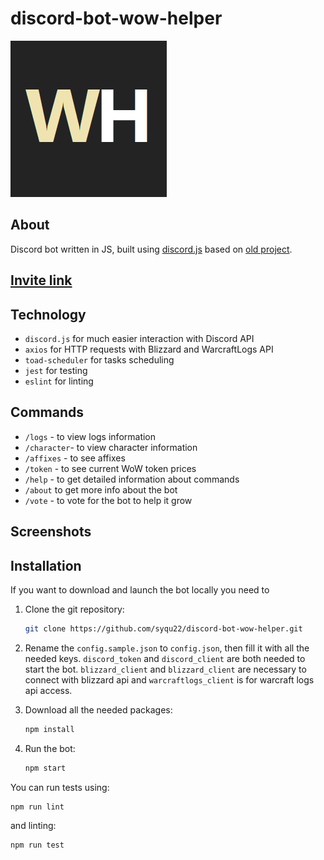 # discord-bot-wow-helper

![Avatar](/img/avatar.png)

## About

Discord bot written in JS, built using [discord.js](https://discord.js.org/) based on [old project](https://github.com/syqu22/discord-bot-wow-helper-old).

## [Invite link](https://discord.com/api/oauth2/authorize?client_id=842687783523844149&permissions=0&scope=bot%20applications.commands)

## Technology

- `discord.js` for much easier interaction with Discord API
- `axios` for HTTP requests with Blizzard and WarcraftLogs API
- `toad-scheduler` for tasks scheduling
- `jest` for testing
- `eslint` for linting

## Commands

- `/logs` - to view logs information
- `/character`- to view character information
- `/affixes` - to see affixes
- `/token` - to see current WoW token prices
- `/help` - to get detailed information about commands
- `/about` to get more info about the bot
- `/vote` - to vote for the bot to help it grow

## Screenshots

## Installation

If you want to download and launch the bot locally you need to

1. Clone the git repository:

    ```sh
    git clone https://github.com/syqu22/discord-bot-wow-helper.git
    ```

2. Rename the `config.sample.json` to `config.json`, then fill it     with all the needed keys. `discord_token` and `discord_client` are both needed to start the bot. `blizzard_client` and `blizzard_client` are necessary to connect with blizzard api and `warcraftlogs_client` is for warcraft logs api access.

3. Download all the needed packages:

    ```sh
    npm install
    ```

4. Run the bot:

    ```sh
    npm start
    ```

You can run tests using:

```sh
npm run lint
```

and linting:

```sh
npm run test
```
